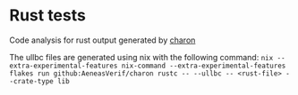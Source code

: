 # Rust tests
Code analysis for rust output generated by [charon](https://github.com/AeneasVerif/charon)

The ullbc files are generated using nix with the following command:
`nix --extra-experimental-features nix-command --extra-experimental-features flakes run github:AeneasVerif/charon rustc -- --ullbc -- <rust-file> --crate-type lib`
